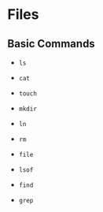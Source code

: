 # Files

## Basic Commands

* `ls`

* `cat`

* `touch`

* `mkdir`

* `ln`

* `rm`

* `file`

* `lsof`

* `find`

* `grep`





